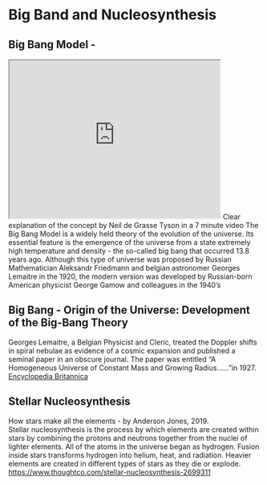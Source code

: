 # Big Band and Nucleosynthesis

## Big Bang Model -
<iframe width="420" height="315" src="https://www.britannica.com/video/185374/Neil-deGrasse-Tyson-universe-history-big-bang"> </iframe>
Clear explanation of the concept by Neil de Grasse Tyson in a 7 minute video  The Big Bang Model is a widely held theory of the evolution of the universe.  Its essential feature is the emergence of the universe from a state extremely high temperature and density - the so-called big bang that occurred 13.8 years ago.  Although this type of universe was proposed by Russian Mathematician Aleksandr Friedmann and belgian astronomer Georges Lemaitre in the 1920, the modern version was developed by Russian-born American physicist George Gamow and colleagues in the 1940’s

## Big Bang - Origin of the Universe: Development of the Big-Bang Theory
Georges Lemaitre, a Belgian Physicist and Cleric, treated the Doppler shifts in spiral nebulae as evidence of a cosmic expansion and published a seminal paper in an obscure journal. The paper was entitled “A Homogeneous Universe of Constant Mass and Growing Radius……”in 1927. [Encyclopedia Britannica](https://www.britannica.com/science/astronomy/Galaxies-and-the-expanding-universe#ref314041)  


## Stellar Nucleosynthesis
How stars make all the elements - by Anderson Jones, 2019.  
Stellar nucleosynthesis is the process by which elements are created within stars by combining the protons and neutrons together from the nuclei of lighter elements. All of the atoms in the universe began as hydrogen. Fusion inside stars transforms hydrogen into helium, heat, and radiation. Heavier elements are created in different types of stars as they die or explode.
https://www.thoughtco.com/stellar-nucleosynthesis-2699311
